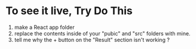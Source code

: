 # To see it live, Try Do This
1. make a React app folder
2. replace the contents inside of your "pubic" and "src" folders with mine.
3. tell me why the + button on the "Result" section isn't working ?